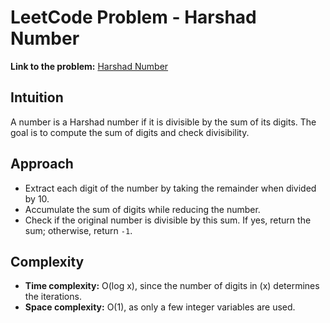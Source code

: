 # LeetCode Problem - Harshad Number

**Link to the problem:** [Harshad Number](https://leetcode.com/problems/harshad-number/)

## Intuition
A number is a Harshad number if it is divisible by the sum of its digits. The goal is to compute the sum of digits and check divisibility.  

## Approach
- Extract each digit of the number by taking the remainder when divided by 10.  
- Accumulate the sum of digits while reducing the number.  
- Check if the original number is divisible by this sum. If yes, return the sum; otherwise, return `-1`.  

## Complexity
- **Time complexity:** O(log x), since the number of digits in \(x\) determines the iterations.  
- **Space complexity:** O(1), as only a few integer variables are used.  
